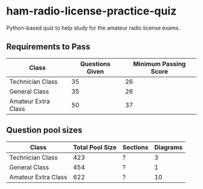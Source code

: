 # ham-radio-license-practice-quiz
Python-based quiz to help study for the amateur radio license exams.

## Requirements to Pass
|Class	                |Questions Given    |Minimum Passing Score
|-                      |-                  |-
|Technician Class	    |35	                |26
|General Class	        |35	                |26
|Amateur Extra Class	|50	                |37

## Question pool sizes
|Class	                |Total Pool Size    |Sections |Diagrams
|-                      |-                  |-        |-
|Technician Class	    |423                |?        |3
|General Class	        |454                |?        |1
|Amateur Extra Class	|622                |?        |10